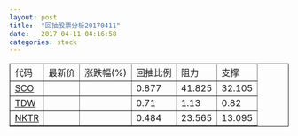 ```yaml
---
layout: post
title:  "回抽股票分析20170411"
date:   2017-04-11 04:16:58
categories: stock
---
```

<script type="text/javascript">
var stockList = []
stockList.push('gb_sco');
stockList.push('gb_tdw');
stockList.push('gb_nktr');
</script>
<table border="1">
 <tr>
 <td>代码</td>
 <td>最新价</td>
 <td>涨跌幅(%)</td>
 <td>回抽比例</td>
 <td>阻力</td>
 <td>支撑</td>
</tr>
  <tr id="sco">
  <td><a href="http://stock.finance.sina.com.cn/usstock/quotes/SCO.html" target="_blank">SCO</a></td><td></td><td></td><td>0.877</td><td>41.825</td><td>32.105</td></tr>
  <tr id="tdw">
  <td><a href="http://stock.finance.sina.com.cn/usstock/quotes/TDW.html" target="_blank">TDW</a></td><td></td><td></td><td>0.71</td><td>1.13</td><td>0.82</td></tr>
  <tr id="nktr">
  <td><a href="http://stock.finance.sina.com.cn/usstock/quotes/NKTR.html" target="_blank">NKTR</a></td><td></td><td></td><td>0.484</td><td>23.565</td><td>13.095</td></tr>
</table>
